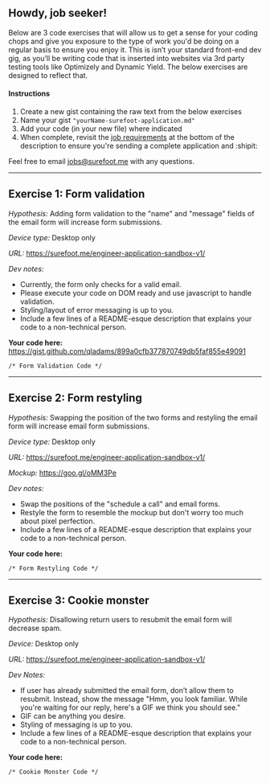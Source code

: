 ## Howdy, job seeker!

Below are 3 code exercises that will allow us to get a sense for your coding chops and give you exposure to the type of work you'd be doing on a regular basis to ensure you enjoy it. This is isn’t your standard front-end dev gig, as you’ll be writing code that is inserted into websites via 3rd party testing tools like Optimizely and Dynamic Yield. The below exercises are designed to reflect that.  

#### Instructions
1) Create a new gist containing the raw text from the below exercises
2) Name your gist `"yourName-surefoot-application.md"`
3) Add your code (in your new file) where indicated 
4) When complete, revisit the [job requirements](http://surefoot.me/jobs/frontend-engineer/) at the bottom of the description to ensure you're sending a complete application and :shipit:

Feel free to email jobs@surefoot.me with any questions.

---------------------------------------------------------
## Exercise 1: Form validation
*Hypothesis:* Adding form validation to the "name" and "message" fields of the email form will increase form submissions.

*Device type:* Desktop only  

*URL:* https://surefoot.me/engineer-application-sandbox-v1/

*Dev notes:*
- Currently, the form only checks for a valid email.
- Please execute your code on DOM ready and use javascript to handle validation.
- Styling/layout of error messaging is up to you.
- Include a few lines of a README-esque description that explains your code to a non-technical person.

**Your code here:**
https://gist.github.com/qladams/899a0cfb377870749db5faf855e49091
```
/* Form Validation Code */
```
---

## Exercise 2: Form restyling

*Hypothesis:* Swapping the position of the two forms and restyling the email form will increase email form submissions.

*Device type:* Desktop only

*URL:* https://surefoot.me/engineer-application-sandbox-v1/

*Mockup:* https://goo.gl/oMM3Pe

*Dev notes:*
- Swap the positions of the "schedule a call" and email forms.
- Restyle the form to resemble the mockup but don't worry too much about pixel perfection.
- Include a few lines of a README-esque description that explains your code to a non-technical person.


**Your code here:**

```
/* Form Restyling Code */
```
---

## Exercise 3: Cookie monster

*Hypothesis:* Disallowing return users to resubmit the email form will decrease spam.

*Device:* Desktop only

*URL:* https://surefoot.me/engineer-application-sandbox-v1/

*Dev Notes:*
- If user has already submitted the email form, don’t allow them to resubmit. Instead, show the message "Hmm, you look familiar. While you're waiting for our reply, here's a GIF we think you should see."
- GIF can be anything you desire.
- Styling of messaging is up to you.
- Include a few lines of a README-esque description that explains your code to a non-technical person.


**Your code here:**

```
/* Cookie Monster Code */
```
